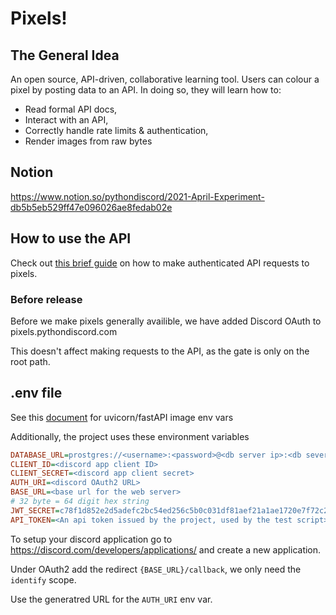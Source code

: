 # Pixels!

## The General Idea
An open source, API-driven, collaborative learning tool. Users can colour a pixel by posting data to an API. In doing so, they will learn how to:
 - Read formal API docs,
 - Interact with an API,
 - Correctly handle rate limits & authentication,
 - Render images from raw bytes

## Notion
https://www.notion.so/pythondiscord/2021-April-Experiment-db5b5eb529ff47e096026ae8fedab02e

## How to use the API

Check out [this brief guide](./guide.md) on how to make authenticated API requests to pixels.

### Before release
Before we make pixels generally availible, we have added Discord OAuth to pixels.pythondiscord.com

This doesn't affect making requests to the API, as the gate is only on the root path.

## .env file
See this [document](https://github.com/tiangolo/uvicorn-gunicorn-fastapi-docker#environment-variables) for uvicorn/fastAPI image env vars

Additionally, the project uses these environment variables
```ini
DATABASE_URL=prostgres://<username>:<password>@<db server ip>:<db sever port>/<db name>
CLIENT_ID=<discord app client ID>
CLIENT_SECRET=<discord app client secret>
AUTH_URI=<discord OAuth2 URL>
BASE_URL=<base url for the web server>
# 32 byte = 64 digit hex string
JWT_SECRET=c78f1d852e2d5adefc2bc54ed256c5b0c031df81aef21a1ae1720e7f72c2d39
API_TOKEN=<An api token issued by the project, used by the test script>
```

To setup your discord application go to https://discord.com/developers/applications/ and create a new application.

Under OAuth2 add the redirect `{BASE_URL}/callback`, we only need the `identify` scope.

Use the generatred URL for the `AUTH_URI` env var.
